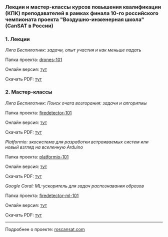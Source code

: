### Лекции и мастер-классы курсов повышения квалификации (КПК) преподавателей в рамках финала 10-го российского чемпионата проекта "Воздушно-инженерная школа" (CanSAT в России)


### 1. Лекции


_Лига Беспилотник: задачи, опыт участия и как меньше падать_

Папка проекта: [drones-101](https://github.com/volodink/aes-uav-101/tree/dev/drones-101)

Онлайн версия: [тут](https://volodink.github.io/aes-uav-101/drones-101/live/index.html)

Скачать PDF: [тут](https://volodink.github.io/aes-uav-101/drones-101/drones-101.pdf)


### 2. Мастер-классы


_Лига Беспилотник: Поиск очага возгорания: задачи и алгоритмы_

Папка проекта: [firedetector-101](https://github.com/volodink/aes-uav-101/tree/dev/firedetector-101)

Онлайн версия: [тут](https://volodink.github.io/aes-uav-101/firedetector-101/live/index.html)

Скачать PDF: [тут](https://volodink.github.io/aes-uav-101/firedetector-101/drones-101.pdf)


_Platformio: экосистема для разработки встраиваемых систем или новый взгляд на вселенную Arduino_

Папка проекта: [platformio-101](https://github.com/volodink/aes-uav-101/tree/dev/platformio-101)

Онлайн версия: [тут](https://volodink.github.io/aes-uav-101/platformio-101/live/index.html)

Скачать PDF: [тут](https://volodink.github.io/aes-uav-101/platformio-101/platformio-101.pdf)


_Google Coral: ML-ускоритель для задач распознавания образов_

Папка проекта: [firedetector-ml-101](https://github.com/volodink/aes-uav-101/tree/dev/firedetector-ml-101)

Онлайн версия: [тут](https://volodink.github.io/aes-uav-101/firedetector-ml-101/live/index.html)

Скачать PDF: [тут](https://volodink.github.io/aes-uav-101/firedetector-ml-101/firedetector-ml.pdf)

---

Подробнее о проекте: [roscansat.com](http://www.roscansat.com/)

